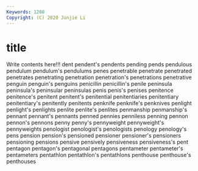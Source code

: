 ```yaml
---
Keywords: 1208
Copyright: (C) 2020 Junjie Li
---
```


# title

Write contents here!!!
dent
pendent's 
pendents 
pending 
pends 
pendulous 
pendulum 
pendulum's 
pendulums 
penes 
penetrable
penetrate 
penetrated 
penetrates 
penetrating 
penetration 
penetration's 
penetrations 
penetrative 
penguin 
penguin's
penguins 
penicillin 
penicillin's 
penile 
peninsula 
peninsula's 
peninsular 
peninsulas 
penis 
penis's
penises 
penitence 
penitence's 
penitent 
penitent's 
penitential 
penitentiaries 
penitentiary 
penitentiary's 
penitently
penitents 
penknife 
penknife's 
penknives 
penlight 
penlight's 
penlights 
penlite 
penlite's 
penlites
penmanship 
penmanship's 
pennant 
pennant's 
pennants 
penned 
pennies 
penniless 
penning 
pennon
pennon's 
pennons 
penny 
penny's 
pennyweight 
pennyweight's 
pennyweights 
penologist 
penologist's 
penologists
penology 
penology's 
pens 
pension 
pension's 
pensioned 
pensioner 
pensioner's 
pensioners 
pensioning
pensions 
pensive 
pensively 
pensiveness 
pensiveness's 
pent 
pentagon 
pentagon's 
pentagonal 
pentagons
pentameter 
pentameter's 
pentameters 
pentathlon 
pentathlon's 
pentathlons 
penthouse 
penthouse's 
penthouses 
